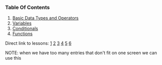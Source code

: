 ### Table Of Contents

1. [Basic Data Types and Operators](#basic-data-types)
2. [Variables](#variables)
3. [Conditionals](#if)
3. [Functions](#functions)

Direct link to lessons: [1](#lesson1) [2](#lesson2) [3](#lesson3) [4](#lesson4) [5](#lesson5) [6](#lesson6)

NOTE: when we have too many entries that don't fit on one screen we can use this <!-- .slide: style="font-size:80%" -->
